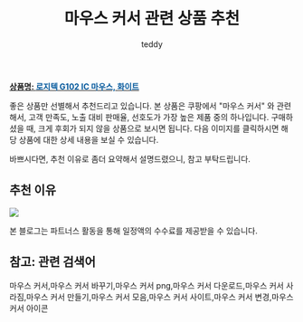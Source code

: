 ﻿---
layout: post
title: "마우스 커서 관련 상품 추천"
author: teddy
categories: [ 가전제품 ]
tags: [마우스 커서,마우스 커서 바꾸기,마우스 커서 png,마우스 커서 다운로드,마우스 커서 사라짐,마우스 커서 만들기,마우스 커서 모음,마우스 커서 사이트,마우스 커서 변경,마우스 커서 아이콘]
image: https://static.coupangcdn.com/image/retail/images/2019/11/07/11/2/10a3d32b-245d-4211-9d98-a1071dc23189.jpg 
description: "쿠팡에서 마우스 커서 관련 상품으로 가장 고객 선호도가 높은 제품 중 하나입니다."
---

<a href="https://link.coupang.com/re/AFFSDP?lptag=AF7868842&pageKey=1203597599&itemId=2189127030&vendorItemId=5540108044&traceid=V0-153-7289fe32f25d6247"><b>상품명: <font color='#01579B'>로지텍 G102 IC 마우스, 화이트</font></b></a>

좋은 상품만 선별해서 추천드리고 있습니다.
본 상품은 쿠팡에서 "마우스 커서" 와 관련해서, 고객 만족도, 노출 대비 판매율, 선호도가 가장 높은 제품 중의 하나입니다.
구매하셨을 때, 크게 후회가 되지 않을 상품으로 보시면 됩니다. 
다음 이미지를 클릭하시면 해당 상품에 대한 상세 내용을 보실 수 있습니다.

바쁘시다면, 추천 이유로 좀더 요약해서 설명드렸으니, 참고 부탁드립니다.

## 추천 이유 

<a href="https://link.coupang.com/re/AFFSDP?lptag=AF7868842&pageKey=1203597599&itemId=2189127030&vendorItemId=5540108044&traceid=V0-153-7289fe32f25d6247"><img src="https://thumbnail9.coupangcdn.com/thumbnails/remote/q89/image/retail/images/2019/11/07/11/8/d6f3c6e4-7a26-4c9a-9104-51527d16980d.jpg"></a> 

본 블로그는 파트너스 활동을 통해 일정액의 수수료를 제공받을 수 있습니다.

## 참고: 관련 검색어    
마우스 커서,마우스 커서 바꾸기,마우스 커서 png,마우스 커서 다운로드,마우스 커서 사라짐,마우스 커서 만들기,마우스 커서 모음,마우스 커서 사이트,마우스 커서 변경,마우스 커서 아이콘